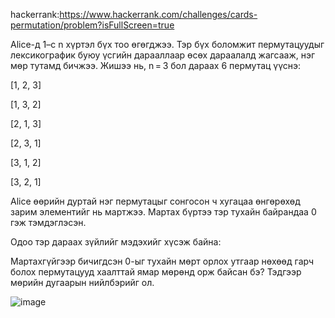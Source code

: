 hackerrank:https://www.hackerrank.com/challenges/cards-permutation/problem?isFullScreen=true

Alice-д 1–с n хүртэл бүх тоо өгөгджээ. Тэр бүх боломжит пермутацуудыг лексикографик буюу үсгийн дарааллаар өсөх дараалалд жагсааж, нэг мөр тутамд бичжээ. Жишээ нь, n = 3 бол дараах 6 пермутац үүснэ:

[1, 2, 3]

[1, 3, 2]

[2, 1, 3]

[2, 3, 1]

[3, 1, 2]

[3, 2, 1]

Alice өөрийн дуртай нэг пермутацыг сонгосон ч хугацаа өнгөрөхөд зарим элементийг нь мартжээ. Мартах бүртээ тэр тухайн байрандаа 0 гэж тэмдэглэсэн.

Одоо тэр дараах зүйлийг мэдэхийг хүсэж байна:

Мартахгүйгээр бичигдсэн 0-ыг тухайн мөрт орлох утгаар нөхөөд гарч болох пермутацууд хаалттай ямар мөрөнд орж байсан бэ? Тэдгээр мөрийн дугаарын нийлбэрийг ол.

![image](https://github.com/user-attachments/assets/507a0153-7844-4c00-a0da-052de967cfc0)
